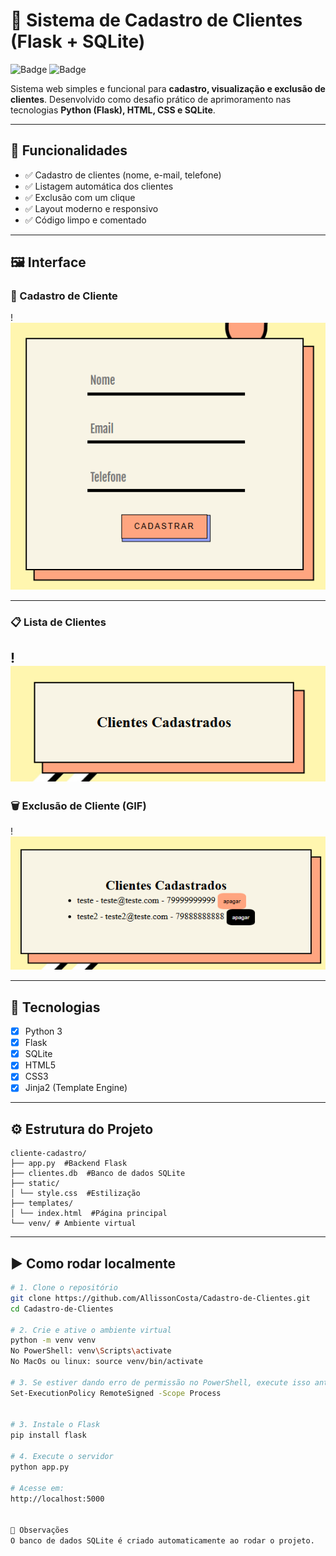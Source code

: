 # 🧾 Sistema de Cadastro de Clientes (Flask + SQLite)

![Badge](https://img.shields.io/badge/Python-Flask-blue?style=flat-square)
![Badge](https://img.shields.io/badge/Status-Completo-brightgreen?style=flat-square)

Sistema web simples e funcional para **cadastro, visualização e exclusão de clientes**. Desenvolvido como desafio prático de aprimoramento nas tecnologias **Python (Flask), HTML, CSS e SQLite**.

---

## 🎯 Funcionalidades

- ✅ Cadastro de clientes (nome, e-mail, telefone)
- ✅ Listagem automática dos clientes
- ✅ Exclusão com um clique
- ✅ Layout moderno e responsivo
- ✅ Código limpo e comentado

---

## 🖼️ Interface

### 🧾 Cadastro de Cliente

!<img src="./image/dados.png" alt="Formulário de cadastro">

---

### 📋 Lista de Clientes

!<img src="./image/lista.png" alt="Lista de clientes">
---

### 🗑️ Exclusão de Cliente (GIF)

!<img src="./image/apagar.png" alt="Excluindo cliente">

---

## 🧠 Tecnologias

- [x] Python 3  
- [x] Flask  
- [x] SQLite  
- [x] HTML5  
- [x] CSS3  
- [x] Jinja2 (Template Engine)

---

## ⚙️ Estrutura do Projeto
```
cliente-cadastro/
├── app.py  #Backend Flask
├── clientes.db  #Banco de dados SQLite
├── static/
│ └── style.css  #Estilização
├── templates/
│ └── index.html  #Página principal
└── venv/ # Ambiente virtual
```

---

## ▶️ Como rodar localmente

```bash
# 1. Clone o repositório
git clone https://github.com/AllissonCosta/Cadastro-de-Clientes.git
cd Cadastro-de-Clientes

# 2. Crie e ative o ambiente virtual
python -m venv venv
No PowerShell: venv\Scripts\activate
No MacOs ou linux: source venv/bin/activate

# 3. Se estiver dando erro de permissão no PowerShell, execute isso antes:
Set-ExecutionPolicy RemoteSigned -Scope Process


# 3. Instale o Flask
pip install flask

# 4. Execute o servidor
python app.py

# Acesse em:
http://localhost:5000


📌 Observações
O banco de dados SQLite é criado automaticamente ao rodar o projeto.
